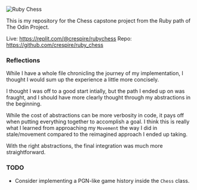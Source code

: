 ![Ruby Chess](https://i.vgy.me/s5WWgm.png)

This is my repository for the Chess capstone project from the Ruby path of The Odin Project.

Live: https://replit.com/@crespire/rubychess
Repo: https://github.com/crespire/ruby_chess

### Reflections
While I have a whole file chronicling the journey of my implementation, I thought I would sum up the experience a little more concisely.

I thought I was off to a good start intially, but the path I ended up on was fraught, and I should have more clearly thought through my abstractions in the beginning.

While the cost of abstractions can be more verbosity in code, it pays off when putting everything together to accomplish a goal. I think this is really what I learned from approaching my `Movement` the way I did in stale/movement compared to the reimagined approach I ended up taking.

With the right abstractions, the final integration was much more straightforward.

### TODO
* Consider implementing a PGN-like game history inside the `Chess` class.
